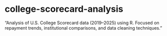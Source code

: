 # college-scorecard-analysis
“Analysis of U.S. College Scorecard data (2019–2025) using R. Focused on repayment trends, institutional comparisons, and data cleaning techniques.”
